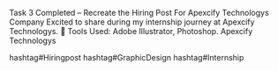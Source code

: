 Task 3 Completed – Recreate the Hiring Post For Apexcify Technologys Company
 Excited to share during my internship journey at Apexcify Technologys.
🔹 Tools Used: Adobe Illustrator, Photoshop.
Apexcify Technologys

hashtag#Hiringpost
hashtag#GraphicDesign 
hashtag#Internship

